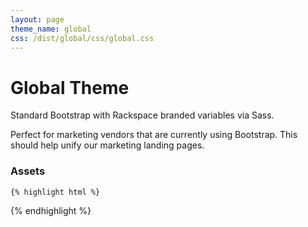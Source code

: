 ```yaml
---
layout: page
theme_name: global
css: /dist/global/css/global.css
---
```


# Global Theme

Standard Bootstrap with Rackspace branded variables via Sass. 

Perfect for marketing vendors that are currently using Bootstrap. This should help unify our marketing landing pages.  


### Assets
    {% highlight html %}
<link href="https://043a96a8a2caa9c57463-9701ce6e6cbd7003c5a8a25a5a69546c.ssl.cf5.rackcdn.com/v1.1/global/css/global.css" />
<script src="https://043a96a8a2caa9c57463-9701ce6e6cbd7003c5a8a25a5a69546c.ssl.cf5.rackcdn.com/v1.1/global/js/global.bundle.js"></script>
    {% endhighlight %}

